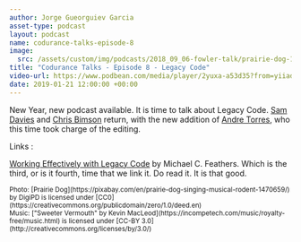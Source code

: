 ```yaml
---
author: Jorge Gueorguiev Garcia
asset-type: podcast
layout: podcast
name: codurance-talks-episode-8
image: 
  src: /assets/custom/img/podcasts/2018_09_06-fowler-talk/prairie-dog-1470659_1280.jpg
title: "Codurance Talks - Episode 8 - Legacy Code"
video-url: https://www.podbean.com/media/player/2yuxa-a53d35?from=yiiadmin&download=1&version=1&vjs=1&skin=1&auto=0&share=1&fonts=Helvetica&download=1&rtl=0
date: 2019-01-21 12:00:00 +00:00
---
```


New Year, new podcast available. It is time to talk about Legacy Code. [Sam Davies](https://codurance.com/publications/author/sam-davies/) and [Chris Bimson](https://github.com/christopher-bimson) return, with the new addition of [Andre Torres](https://github.com/andre2w), who this time took charge of the editing.

Links :

[Working Effectively with Legacy Code](https://www.goodreads.com/book/show/44919.Working_Effectively_with_Legacy_Code) by Michael C. Feathers. Which is the third, or is it fourth, time that we link it. Do read it. It is that good.

<sub>
Photo: [Prairie Dog](https://pixabay.com/en/prairie-dog-singing-musical-rodent-1470659/) by DigiPD is licensed under [CC0](https://creativecommons.org/publicdomain/zero/1.0/deed.en)
<br/>Music: ["Sweeter Vermouth" by Kevin MacLeod](https://incompetech.com/music/royalty-free/music.html) is licensed under [CC-BY 3.0](http://creativecommons.org/licenses/by/3.0/)
</sub>
